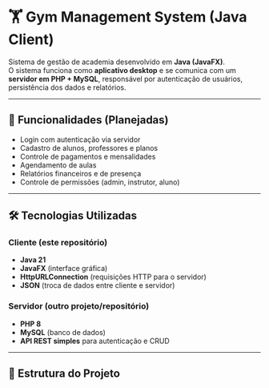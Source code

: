 # 🏋️ Gym Management System (Java Client)

Sistema de gestão de academia desenvolvido em **Java (JavaFX)**.  
O sistema funciona como **aplicativo desktop** e se comunica com um **servidor em PHP + MySQL**, responsável por autenticação de usuários, persistência dos dados e relatórios.

---

## 🚀 Funcionalidades (Planejadas)
- Login com autenticação via servidor
- Cadastro de alunos, professores e planos
- Controle de pagamentos e mensalidades
- Agendamento de aulas
- Relatórios financeiros e de presença
- Controle de permissões (admin, instrutor, aluno)

---

## 🛠️ Tecnologias Utilizadas
### Cliente (este repositório)
- **Java 21**
- **JavaFX** (interface gráfica)
- **HttpURLConnection** (requisições HTTP para o servidor)
- **JSON** (troca de dados entre cliente e servidor)

### Servidor (outro projeto/repositório)
- **PHP 8**
- **MySQL** (banco de dados)
- **API REST simples** para autenticação e CRUD

---

## 📂 Estrutura do Projeto
